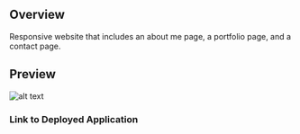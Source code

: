 ## Overview

Responsive website that includes an about me page, a portfolio page, and a contact page. 


## Preview
![alt text]()





### Link to Deployed Application




